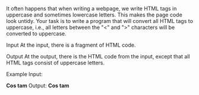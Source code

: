 It often happens that when writing a webpage, we write HTML tags in uppercase and sometimes lowercase letters. This makes the page code look untidy. Your task is to write a program that will convert all HTML tags to uppercase, i.e., all letters between the "<" and ">" characters will be converted to uppercase.

Input
At the input, there is a fragment of HTML code.

Output
At the output, there is the HTML code from the input, except that all HTML tags consist of uppercase letters.

Example
Input:
<html>
<head>
<TITLE>To jest tytul</Title>
</head>
<body>
<b>Cos tam</b>
</body>
</html>
Output:

<HTML>
<HEAD>
<TITLE>To jest tytul</TITLE>
</HEAD>
<BODY>
<B>Cos tam</B>
</BODY>
</HTML>   

